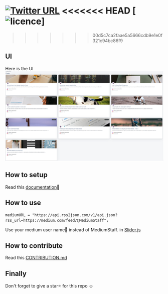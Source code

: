 [![Twitter URL](https://img.shields.io/twitter/url?style=social&url=https%3A%2F%2Ftwitter.com%2FTheSabesan)](https://twitter.com/intent/tweet?text=Wow%20I%20used%20React-medium-blog.%20That%20is%20excellent.%20Thank%20you%20@TheSabesan)
<<<<<<< HEAD
[![licence](https://img.shields.io/github/license/sabesansathananthan/React-Medium-Blog)]
=======
>>>>>>> 00d5c7ca2faae5a5666cdb9e1e0f321c94bc86f9

## UI

Here is the UI
![Image](./docs/Screenshot.png)

## How to setup 
Read this [documentation](./docs/SETUP.md)📝

## How to use

`mediumURL = "https://api.rss2json.com/v1/api.json?rss_url=https://medium.com/feed/@MediumStaff";`

Use your medium user name👤 instead of MediumStaff. in [Slider.js](./src/components/Slider.js) 

## How to contribute
Read this [CONTRIBUTION.md](./docs/CONTRIBUTION.md)

## Finally 
Don't forget to give a star⭐️ for this repo ☺️

